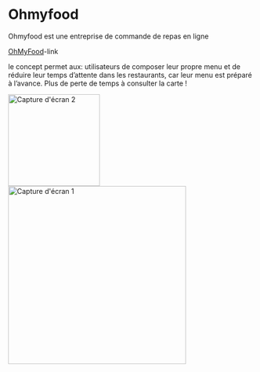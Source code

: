 # Ohmyfood
Ohmyfood est une entreprise de commande de repas en ligne

[OhMyFood](https://meriemno.github.io/ohmyfood/)-link

le concept permet aux:
utilisateurs de composer leur propre menu et de réduire leur temps d’attente dans les
restaurants, car leur menu est préparé à l’avance. Plus de perte de temps à consulter la
carte !

<div>
  
  <img width="187" alt="Capture d'écran 2" src="https://github.com/meriemno/ohmyfood/assets/148343288/01ec7eaf-51f7-496b-9db9-c5690ba71c29">
  
  <img width="363" alt="Capture d'écran 1" src="https://github.com/meriemno/ohmyfood/assets/148343288/28277209-6e33-4f31-8f7c-6d453a4ed763">
</div>


